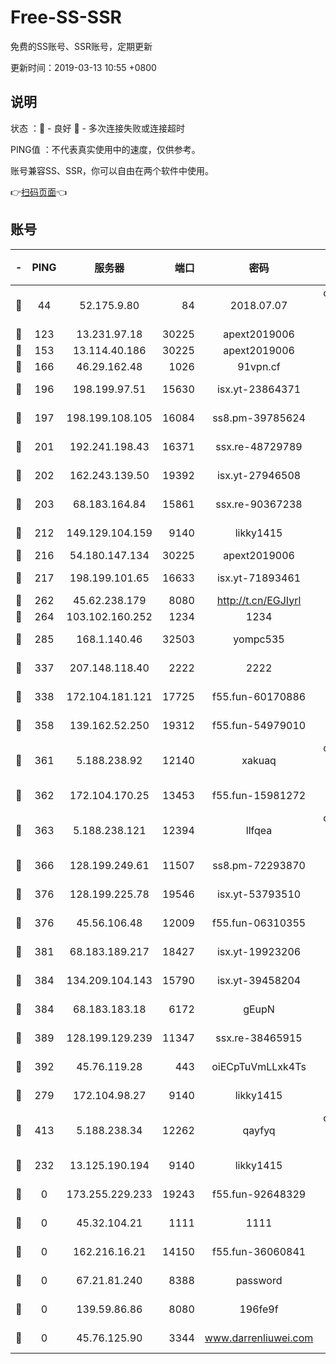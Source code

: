 # Free-SS-SSR

免费的SS账号、SSR账号，定期更新

更新时间：2019-03-13 10:55 +0800

## 说明

状态     ：🙂 - 良好 🙁 - 多次连接失败或连接超时

PING值   ：不代表真实使用中的速度，仅供参考。

账号兼容SS、SSR，你可以自由在两个软件中使用。

👉[扫码页面](https://liesauer.github.io/Free-SS-SSR/)👈

## 账号

|-|PING|服务器|端口|密码|加密方式|区域|
|:----:|:----:|:-----:|-----:|:----:|:----:|:----:|
|🙂|44|52.175.9.80|84|2018.07.07|chacha20-ietf-poly1305|HK|
|🙂|123|13.231.97.18|30225|apext2019006|chacha20|JP|
|🙂|153|13.114.40.186|30225|apext2019006|chacha20|JP|
|🙂|166|46.29.162.48|1026|91vpn.cf|rc4-md5|RU|
|🙂|196|198.199.97.51|15630|isx.yt-23864371|aes-256-cfb|US|
|🙂|197|198.199.108.105|16084|ss8.pm-39785624|aes-256-cfb|US|
|🙂|201|192.241.198.43|16371|ssx.re-48729789|aes-256-cfb|US|
|🙂|202|162.243.139.50|19392|isx.yt-27946508|aes-256-cfb|US|
|🙂|203|68.183.164.84|15861|ssx.re-90367238|aes-256-cfb|US|
|🙂|212|149.129.104.159|9140|likky1415|aes-256-cfb|HK|
|🙂|216|54.180.147.134|30225|apext2019006|chacha20|KR|
|🙂|217|198.199.101.65|16633|isx.yt-71893461|aes-256-cfb|US|
|🙂|262|45.62.238.179|8080|http://t.cn/EGJIyrl|rc4-md5|CA|
|🙂|264|103.102.160.252|1234|1234|rc4-md5|JP|
|🙂|285|168.1.140.46|32503|yompc535|aes-256-cfb|AU|
|🙂|337|207.148.118.40|2222|2222|aes-256-cfb|SG|
|🙂|338|172.104.181.121|17725|f55.fun-60170886|aes-256-cfb|SG|
|🙂|358|139.162.52.250|19312|f55.fun-54979010|aes-256-cfb|SG|
|🙂|361|5.188.238.92|12140|xakuaq|chacha20-ietf-poly1305|BR|
|🙂|362|172.104.170.25|13453|f55.fun-15981272|aes-256-cfb|SG|
|🙂|363|5.188.238.121|12394|llfqea|chacha20-ietf-poly1305|BR|
|🙂|366|128.199.249.61|11507|ss8.pm-72293870|aes-256-cfb|SG|
|🙂|376|128.199.225.78|19546|isx.yt-53793510|aes-256-cfb|SG|
|🙂|376|45.56.106.48|12009|f55.fun-06310355|aes-256-cfb|US|
|🙂|381|68.183.189.217|18427|isx.yt-19923206|aes-256-cfb|SG|
|🙂|384|134.209.104.143|15790|isx.yt-39458204|aes-256-cfb|SG|
|🙂|384|68.183.183.18|6172|gEupN|aes-256-cfb|SG|
|🙂|389|128.199.129.239|11347|ssx.re-38465915|aes-256-cfb|SG|
|🙂|392|45.76.119.28|443|oiECpTuVmLLxk4Ts|aes-256-cfb|AU|
|🙂|279|172.104.98.27|9140|likky1415|aes-256-cfb|JP|
|🙂|413|5.188.238.34|12262|qayfyq|chacha20-ietf-poly1305|BR|
|🙁|232|13.125.190.194|9140|likky1415|aes-256-cfb|KR|
|🙁|0|173.255.229.233|19243|f55.fun-92648329|aes-256-cfb|US|
|🙁|0|45.32.104.21|1111|1111|aes-256-cfb|SG|
|🙁|0|162.216.16.21|14150|f55.fun-36060841|aes-256-cfb|US|
|🙁|0|67.21.81.240|8388|password|aes-256-cfb|US|
|🙁|0|139.59.86.86|8080|196fe9f|aes-256-cfb|IN|
|🙁|0|45.76.125.90|3344|www.darrenliuwei.com|aes-256-cfb|AU|
